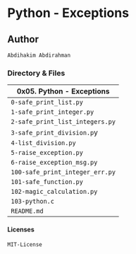 # Python - Exceptions

## Author
`Abdihakim Abdirahman`

### Directory & Files

| 0x05. Python - Exceptions       |
| ------------------------------- |
| `0-safe_print_list.py`          |
| `1-safe_print_integer.py`       |
| `2-safe_print_list_integers.py` |
| `3-safe_print_division.p`y      |
| `4-list_division.py`            |
| `5-raise_exception.py`          |
| `6-raise_exception_msg.py`      |
| `100-safe_print_integer_err.py` |
| `101-safe_function.py`          |
| `102-magic_calculation.py`      |
| `103-python.c`                  |
| `README.md`                     |

#### Licenses
`MIT-License`
